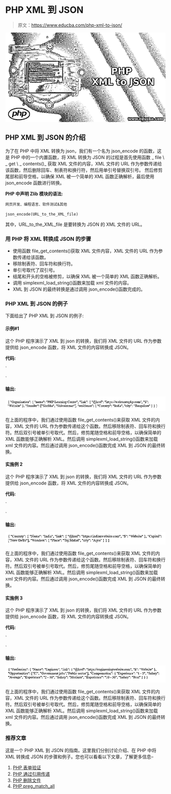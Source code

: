 # PHP XML 到 JSON

> 原文：<https://www.educba.com/php-xml-to-json/>

![PHP XML to JSON](img/3549102c60a29600571861ca6c00306b.png)



## PHP XML 到 JSON 的介绍

为了在 PHP 中将 XML 转换为 json，我们有一个名为 json_encode 的函数，这是 PHP 中的一个内置函数，将 XML 转换为 JSON 的过程是首先使用函数 _ file \ _ get \ _ contents()_ 获取 XML 文件的内容，XML 文件的 URL 作为参数传递给该函数，然后删除回车、制表符和换行符，然后用单引号替换双引号。 然后修剪尾部和前导空格，以确保 XML 被一个简单的 XML 函数正确解析，最后使用 json_encode 函数进行转换。

**PHP 中声明 Zlib 模块的语法:**

<small>网页开发、编程语言、软件测试&其他</small>

`json_encode(URL_to_the_XML_file)`

其中，URL_to_the_XML_file 是要转换为 JSON 的 XML 文件的 URL。

### 用 PHP 将 XML 转换成 JSON 的步骤

*   使用函数 file_get_contents()获取 XML 文件内容，XML 文件的 URL 作为参数传递给该函数。
*   移除制表符、回车符和换行符。
*   单引号取代了双引号。
*   结尾和开头的空格被修剪，以确保 XML 被一个简单的 XML 函数正确解析。
*   调用 simplexml_load_string()函数来加载 xml 文件的内容。
*   XML 到 JSON 的最终转换是通过调用 json_encode()函数完成的。

### PHP XML 到 JSON 的例子

下面给出了 PHP XML 到 JSON 的例子:

#### 示例#1

这个 PHP 程序演示了 XML 到 json 的转换，我们将 XML 文件的 URL 作为参数提供给 json_encode 函数，将 XML 文件的内容转换成 JSON。

**代码:**

`<html>
<body>
<?php
class XmlToJson {
public function Parse ("C://Users/admin/Desktop/check.xml") {
# Getting the contents of the XML file by making use of the function file_get_contents() to which the URL of the XML file is passed as a paramter
$filepath= file_get_contents("C://Users/admin/Desktop/check.xml");
# Removing the tabs, returns and the newlines
$filechange = str_replace(array("\n", "\r", "\t"), '', $filepath);
# The trailing and leading spaces are trimmed to make sure the XML is parsed properly by a simple XML function.
$filetrim = trim(str_replace('"', "'", $filechange));
# The simplexml_load_string() function is called to load the contents of the XML file.
$resultxml = simplexml_load_string($filetrim);
# The final conversion of XML to JSON is done by calling the json_encode() function.
$resultjson = json_encode($resultxml);
return $resultjson;
}
}
?>
</body>
</html>`

**输出:**

![file as a parameter](img/f61700e41bb290b03a97d42cd5edb299.png)



在上面的程序中，我们通过使用函数 file_get_contents()来获取 XML 文件的内容，XML 文件的 URL 作为参数传递给这个函数。然后移除制表符、回车符和换行符。然后双引号被单引号取代。然后，修剪尾随空格和前导空格，以确保简单的 XML 函数能够正确解析 XML。然后调用 simplexml_load_string()函数来加载 xml 文件的内容。然后通过调用 json_encode()函数完成 XML 到 JSON 的最终转换。

#### 实施例 2

这个 PHP 程序演示了 XML 到 json 的转换，我们将 XML 文件的 URL 作为参数提供给 json_encode 函数，将 XML 文件的内容转换成 JSON。

**代码:**

`<html>
<body>
<?php
class XmlToJson {
public function Parse ("C://Users/admin/Desktop/test.xml") {
# Getting the contents of the XML file by making use of the function file_get_contents() to which the URL of the XML file is passed as a paramter
$filepath= file_get_contents("C://Users/admin/Desktop/test.xml");
# Removing the tabs, returns and the newlines
$filechange = str_replace(array("\n", "\r", "\t"), '', $filepath);
# The trailing and leading spaces are trimmed to make sure the XML is parsed properly by a simple XML function.
$filetrim = trim(str_replace('"', "'", $filechange));
# The simplexml_load_string() function is called to load the contents of the XML file.
$resultxml = simplexml_load_string($filetrim);
# The final conversion of XML to JSON is done by calling the json_encode() function.
$resultjson = json_encode($resultxml);
return $resultjson;
}
}
?>
</body>
</html>`

**输出:**

![PHP XML to JSON 2](img/1f5c998d47caf16ec4eb95cb84249fd3.png)



在上面的程序中，我们通过使用函数 file_get_contents()来获取 XML 文件的内容，XML 文件的 URL 作为参数传递给这个函数。然后移除制表符、回车符和换行符。然后双引号被单引号取代。然后，修剪尾随空格和前导空格，以确保简单的 XML 函数能够正确解析 XML。然后调用 simplexml_load_string()函数来加载 xml 文件的内容。然后通过调用 json_encode()函数完成 XML 到 JSON 的最终转换。

#### 实施例 3

这个 PHP 程序演示了 XML 到 json 的转换，我们将 XML 文件的 URL 作为参数提供给 json_encode 函数，将 XML 文件的内容转换成 JSON。

**代码:**

`<html>
<body>
<?php
class XmlToJson {
public function Parse ("C://Users/admin/Desktop/file.xml") {
# Getting the contents of the XML file by making use of the function file_get_contents() to which the URL of the XML file is passed as a paramter
$filepath= file_get_contents("C://Users/admin/Desktop/file.xml");
# Removing the tabs, returns and the newlines
$filechange = str_replace(array("\n", "\r", "\t"), '', $filepath);
# The trailing and leading spaces are trimmed to make sure the XML is parsed properly by a simple XML function.
$filetrim = trim(str_replace('"', "'", $filechange));
# The simplexml_load_string() function is called to load the contents of the XML file.
$resultxml = simplexml_load_string($filetrim);
# The final conversion of XML to JSON is done by calling the json_encode() function.
$resultjson = json_encode($resultxml);
return $resultjson;
}
}
?>
</body>
</html>`

**输出:**

![PHP XML to JSON 3](img/39e85b59ceede63201049a8eed50832e.png)



在上面的程序中，我们通过使用函数 file_get_contents()来获取 XML 文件的内容，XML 文件的 URL 作为参数传递给这个函数。然后移除制表符、回车符和换行符。然后双引号被单引号取代。然后，修剪尾随空格和前导空格，以确保简单的 XML 函数能够正确解析 XML。然后调用 simplexml_load_string()函数来加载 xml 文件的内容。然后通过调用 json_encode()函数完成 XML 到 JSON 的最终转换。

### 推荐文章

这是一个 PHP XML 到 JSON 的指南。这里我们分别讨论介绍、在 PHP 中将 XML 转换成 JSON 的步骤和例子。您也可以看看以下文章，了解更多信息–

1.  [PHP 表单验证](https://www.educba.com/php-form-validation/)
2.  [PHP 通过引用传递](https://www.educba.com/php-pass-by-reference/)
3.  [PHP 删除文件](https://www.educba.com/php-delete-file/)
4.  [PHP preg_match_all](https://www.educba.com/php-preg_match_all/)





